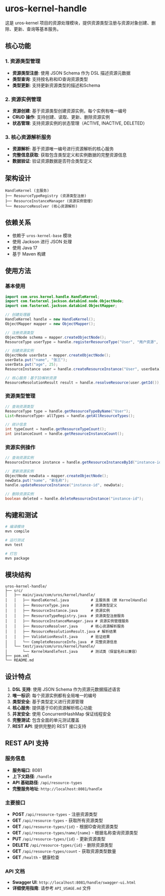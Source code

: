 # uros-kernel-handle

这是 uros-kernel 项目的资源处理模块，提供资源类型注册与资源对象创建、删除、更新、查询等基本服务。

## 核心功能

### 1. 资源类型管理
- **资源类型注册**: 使用 JSON Schema 作为 DSL 描述资源元数据
- **类型查询**: 支持按名称和ID查询资源类型
- **类型更新**: 支持更新资源类型的描述和Schema

### 2. 资源实例管理
- **资源创建**: 基于资源类型创建资源实例，每个实例有唯一编号
- **CRUD 操作**: 支持创建、读取、更新、删除资源实例
- **状态管理**: 支持资源实例的状态管理（ACTIVE, INACTIVE, DELETED）

### 3. 核心资源解析服务
- **资源解析**: 基于资源唯一编号进行资源解析的核心服务
- **完整信息获取**: 获取包含类型定义和实例数据的完整资源信息
- **数据验证**: 验证资源数据是否符合类型定义

## 架构设计

```
HandleKernel (主服务)
├── ResourceTypeRegistry (资源类型注册)
├── ResourceInstanceManager (资源实例管理)
└── ResourceResolver (核心资源解析)
```

## 依赖关系

- 依赖于 `uros-kernel-base` 模块
- 使用 Jackson 进行 JSON 处理
- 使用 Java 17
- 基于 Maven 构建

## 使用方法

### 基本使用

```java
import com.uros.kernel.handle.HandleKernel;
import com.fasterxml.jackson.databind.node.ObjectNode;
import com.fasterxml.jackson.databind.ObjectMapper;

// 创建处理器
HandleKernel handle = new HandleKernel();
ObjectMapper mapper = new ObjectMapper();

// 注册资源类型
ObjectNode schema = mapper.createObjectNode();
ResourceType userType = handle.registerResourceType("User", "用户资源", schema);

// 创建资源实例
ObjectNode userData = mapper.createObjectNode();
userData.put("name", "张三");
userData.put("age", 25);
ResourceInstance user = handle.createResourceInstance("User", userData);

// 核心服务：基于ID解析资源
ResourceResolutionResult result = handle.resolveResource(user.getId());
```

### 资源类型管理

```java
// 查询资源类型
ResourceType type = handle.getResourceTypeByName("User");
List<ResourceType> allTypes = handle.getAllResourceTypes();

// 统计信息
int typeCount = handle.getResourceTypeCount();
int instanceCount = handle.getResourceInstanceCount();
```

### 资源实例操作

```java
// 查询资源实例
ResourceInstance instance = handle.getResourceInstanceById("instance-id");

// 更新资源实例
ObjectNode newData = mapper.createObjectNode();
newData.put("name", "新名称");
handle.updateResourceInstance("instance-id", newData);

// 删除资源实例
boolean deleted = handle.deleteResourceInstance("instance-id");
```

## 构建和测试

```bash
# 编译模块
mvn compile

# 运行测试
mvn test

# 打包
mvn package
```

## 模块结构

```
uros-kernel-handle/
├── src/
│   ├── main/java/com/uros/kernel/handle/
│   │   ├── HandleKernel.java          # 主服务类（原 KernelHandle）
│   │   ├── ResourceType.java          # 资源类型定义
│   │   ├── ResourceInstance.java      # 资源实例
│   │   ├── ResourceTypeRegistry.java  # 资源类型注册服务
│   │   ├── ResourceInstanceManager.java # 资源实例管理服务
│   │   ├── ResourceResolver.java      # 核心资源解析服务
│   │   ├── ResourceResolutionResult.java # 解析结果
│   │   ├── ValidationResult.java      # 验证结果
│   │   └── CompleteResourceInfo.java  # 完整资源信息
│   └── test/java/com/uros/kernel/handle/
│       └── KernelHandleTest.java      # 测试类（保留名称以兼容）
├── pom.xml
└── README.md
```

## 设计特点

1. **DSL 支持**: 使用 JSON Schema 作为资源元数据描述语言
2. **唯一标识**: 每个资源实例都有全局唯一的编号
3. **类型安全**: 基于类型定义进行资源管理
4. **核心服务**: 提供基于ID的资源解析核心功能
5. **并发安全**: 使用 ConcurrentHashMap 保证线程安全
6. **完整测试**: 包含全面的单元测试覆盖
7. **REST API**: 提供完整的 REST 接口支持

## REST API 支持

### 服务信息
- **服务端口**: 8081
- **上下文路径**: `/handle`
- **API 基础路径**: `/api/resource-types`
- **完整服务地址**: `http://localhost:8081/handle`

### 主要接口
- **POST** `/api/resource-types` - 注册资源类型
- **GET** `/api/resource-types` - 获取所有资源类型
- **GET** `/api/resource-types/{id}` - 根据ID查询资源类型
- **GET** `/api/resource-types/name/{name}` - 根据名称查询资源类型
- **PUT** `/api/resource-types/{id}` - 更新资源类型
- **DELETE** `/api/resource-types/{id}` - 删除资源类型
- **GET** `/api/resource-types/count` - 获取资源类型数量
- **GET** `/health` - 健康检查

### API 文档
- **Swagger UI**: `http://localhost:8081/handle/swagger-ui.html`
- **详细使用指南**: 请参考 `API_USAGE.md` 文件
